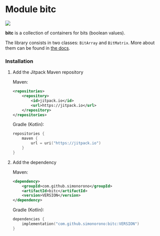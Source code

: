 # Module bitc

[![](https://jitpack.io/v/simonorono/bitc.svg)](https://jitpack.io/#simonorono/bitc)

**bitc** is a collection of containers for bits (boolean values).

The library consists in two classes: `BitArray` and `BitMatrix`. More about
them can be found in [the docs](https://bitc.mcbodev.com).

### Installation

1. Add the Jitpack Maven repository

    Maven:
    
    ```xml
    <repositories>
        <repository>
            <id>jitpack.io</id>
            <url>https://jitpack.io</url>
        </repository>
    </repositories>
    ```
    
    Gradle (Kotlin):
    
    ```kotlin
    repositories {
        maven {
            url = uri("https://jitpack.io")
        }
    }
    ```

2. Add the dependency

    Maven:
    
    ```xml
    <dependency>
        <groupId>com.github.simonorono</groupId>
        <artifactId>bitc</artifactId>
        <version>VERSION</version>
    </dependency>
    ```
    
    Gradle (Kotlin):
    
    ```kotlin
    dependencies {
        implementation("com.github.simonorono:bitc:VERSION")
    }
    ```